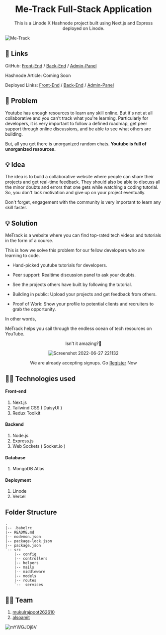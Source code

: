 <h1 align="center">Me-Track Full-Stack Application</h1>
<p align="center"> This is a Linode X Hashnode project built using Next.js and Express deployed on Linode. </p>

![Me-Track](https://user-images.githubusercontent.com/73209159/176242823-405d5f2f-ba4b-45ee-b898-b3ab110fd075.png)

## 🔗 Links

GitHub: [Front-End](https://github.com/mukulrajpoot262610/metrack-frontend-hackathon) / [Back-End](https://github.com/alsoamit/metrack-api) / [Admin-Panel](https://github.com/mukulrajpoot262610/metrack-admin)

Hashnode Article: Coming Soon

Deployed Links: [Front-End](https://metrack.tech) / [Back-End](https://api.metrack.tech) / [Admin-Panel](https://admin.metrack.tech)

## 🏹 Problem

Youtube has enough resources to learn any skill online. But it's not at all collaborative and you can't track what you're learning. Particularly for developers, it is very important to follow a defined roadmap, get peer support through online discussions, and be able to see what others are building.

But, all you get there is unorganized random chats. **Youtube is full of unorganized resources.**

## 💡 Idea
The idea is to build a collaborative website where people can share their projects and get real-time feedback. They should also be able to discuss all the minor doubts and errors that one gets while watching a coding tutorial. So, you don't lack motivation and give up on your project eventually.

Don't forget, engagement with the community is very important to learn any skill faster.

## 💡 Solution
MeTrack is a website where you can find top-rated tech videos and tutorials in the form of a course.

This is how we solve this problem for our fellow developers who are learning to code.

* Hand-picked youtube tutorials for developers.

* Peer support: Realtime discussion panel to ask your doubts.

* See the projects others have built by following the tutorial.

* Building in public: Upload your projects and get feedback from others.

* Proof of Work: Show your profile to potential clients and recruiters to grab the opportunity.

In other words,

MeTrack helps you sail through the endless ocean of tech resources on YouTube.
<div align="center">
  
Isn't it amazing?🤩
  
![Screenshot 2022-06-27 221132](https://media.giphy.com/media/PNuPpI1yRcdDjvpSEs/giphy.gif)

We are already accepting signups. Go [Register](https://metrack.tech) Now

</div>

## 🧑‍💻 Technologies used

#### Front-end
1. Next.js
2. Tailwind CSS ( DaisyUI )
3. Redux Toolkit

#### Backend
1. Node.js
2. Express.js
3. Web Sockets ( Socket.io )

#### Database
1. MongoDB Atlas

#### Deployment
1. Linode
2. Vercel

## Folder Structure

```
.
|-- .babelrc
|-- README.md
|-- nodemon.json
|-- package-lock.json
|-- package.json
`-- src
    |-- config
    |-- controllers
    |-- helpers
    |-- mails
    |-- middleware
    |-- models
    |-- routes
    `--  services
```

## 🧑‍💻 Team

1. [mukulrajpoot262610](https://github.com/mukulrajpoot262610)
2. [alsoamit](https://github.com/alsoamit)

![mYWGJOj8V](https://user-images.githubusercontent.com/73209159/176347320-11f68c2d-d169-4191-82e4-56c305b7d3dd.png)
